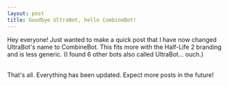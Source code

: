 ```yaml
---
layout: post
title: Goodbye UltraBot, hello CombineBot!
---
```


Hey everyone! Just wanted to make a quick post that I have now changed UltraBot's name to CombineBot. This fits more with the Half-Life 2 branding and is less generic. (I found 6 other bots also called UltraBot... ouch.)<div><br /></div><div>That's all. Everything has been updated. Expect more posts in the future!</div>